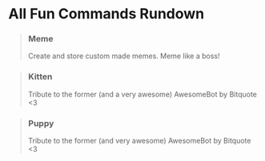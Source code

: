 # All Fun Commands Rundown

> ### Meme
>
> Create and store custom made memes. Meme like a boss!

### 

> ### Kitten
>
> Tribute to the former \(and a very awesome\) AwesomeBot by Bitquote &lt;3

### 

> ### Puppy
>
> Tribute to the former \(and very awesome\) AwesomeBot by Bitquote &lt;3

### 



